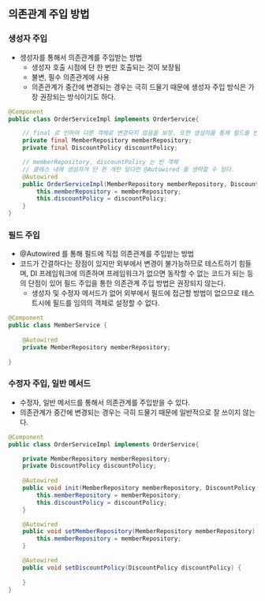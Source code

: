 ## 의존관계 주입 방법
### 생성자 주입
- 셍성자를 통해서 의존관계를 주입받는 방법
  - 생성자 호출 시점에 단 한 번만 호출되는 것이 보장됨
  - 불변, 필수 의존관계에 사용
  - 의존관계가 중간에 변경되는 경우는 극히 드물기 때문에 생성자 주입 방식은 가장 권장되는 방식이기도 하다.
```java
@Component
public class OrderServiceImpl implements OrderService{

    // final 로 인하여 다른 객체로 변경되지 않음을 보장. 또한 생성자를 통해 필드를 반드시 초기화해야함으로 의존관계 누락을 막아준다.
    private final MemberRepository memberRepository;
    private final DiscountPolicy discountPolicy;

    // memberRepository, discountPolicy 는 빈 객체
    // 클래스 내에 생성자가 단 한 개만 있다만 @Autowired 를 생략할 수 있다.
    @Autowired
    public OrderServiceImpl(MemberRepository memberRepository, DiscountPolicy discountPolicy) {
        this.memberRepository = memberRepository;
        this.discountPolicy = discountPolicy;
    }
}
```

### 필드 주입
- @Autowired 를 통해 필드에 직접 의존관계를 주입받는 방법
- 코드가 간결하다는 장점이 있지만 외부에서 변경이 불가능하므로 테스트하기 힘들며, DI 프레임워크에 의존하며 프레임워크가 없으면 동작할 수 없는 코드가 되는 등의
단점이 있어 필드 주입을 통한 의존관계 주입 방법은 권장되지 않는다.
  - 생성자 및 수정자 메서드가 없어 외부에서 필드에 접근할 방법이 없으므로 테스트시에 필드를 임의의 객체로 설정할 수 없다.
```java
@Component
public class MemberService {
    
    @Autowired
    private MemberRepository memberRepository;
    
}

```

### 수정자 주입, 일반 메서드
- 수정자, 일반 메서드를 통해서 의존관계를 주입받을 수 있다.
- 의존관계가 중간에 변경되는 경우는 극히 드물기 때문에 일반적으로 잘 쓰이지 않는다.
```java
@Component
public class OrderServiceImpl implements OrderService{

    private MemberRepository memberRepository;
    private DiscountPolicy discountPolicy;
    
    @Autowired
    public void init(MemberRepository memberRepository, DiscountPolicy discountPolicy) {
        this.memberRepository = memberRepository;
        this.discountPolicy = discountPolicy;
    }

    @Autowired
    public void setMemberRepository(MemberRepository memberRepository) {
        this.memberRepository = memberRepository;
    }

    @Autowired
    public void setDiscountPolicy(DiscountPolicy discountPolicy) {
        
    }
}
```